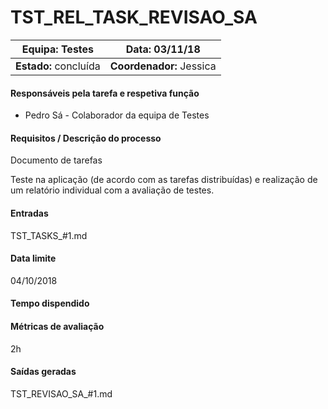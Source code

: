 # **TST_REL_TASK_REVISAO_SA**

| **Equipa:**  Testes   | **Data:** 03/11/18       |
| --------------------- | ------------------------ |
| **Estado:** concluída | **Coordenador:** Jessica |

#### **Responsáveis pela tarefa e respetiva função**

- Pedro Sá - Colaborador da equipa de Testes

#### **Requisitos / Descrição do processo**

Documento de tarefas

Teste na aplicação (de acordo com as tarefas distribuídas) e realização de um relatório individual com a avaliação de testes.

#### **Entradas**

TST_TASKS_#1.md

#### **Data limite**

04/10/2018

#### **Tempo dispendido**

#### **Métricas de avaliação**

2h

#### **Saídas geradas**

TST_REVISAO_SA_#1.md

